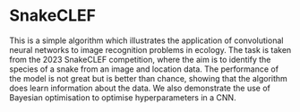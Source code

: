 # SnakeCLEF

This is a simple algorithm which illustrates the application of convolutional neural networks to image recognition problems in ecology. The task is taken from the 2023 SnakeCLEF competition, where the aim is to identify the species of a snake from an image and location data. The performance of the model is not great but is better than chance, showing that the algorithm does learn information about the data. We also demonstrate the use of Bayesian optimisation to optimise hyperparameters in a CNN. 
